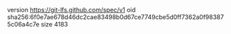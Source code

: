 version https://git-lfs.github.com/spec/v1
oid sha256:6f0e7ae678d46dc2cae83498b0d67ce7749cbe5d0ff7362a0f983875c06a4c7e
size 4183
